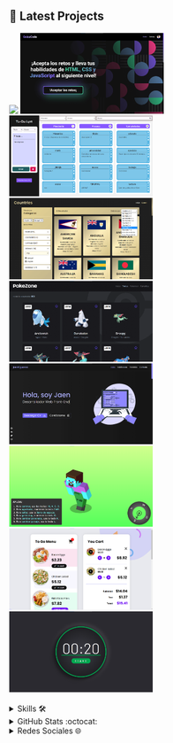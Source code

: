 ## 🎉 Latest Projects
    
<div>
    <a href="https://github.com/jaenfigueroa/cifrador-de-textos"><img src="https://raw.githubusercontent.com/jaenfigueroa/text-encriptor/main/assets/enc-desktop.png" width="260px" /></a>
    <a href="https://github.com/jaenfigueroa/Quizz-Code"><img src="./assets/quizz8.png" width="260px" /></a>
    <a href="https://github.com/GaredLyon/Tu-Du-Lyzt"><img src="./assets/tudu1.png" width="260px" /></a>
    <a href="https://github.com/jaenfigueroa/Countries"><img src="https://github.com/jaenfigueroa/Countries/blob/main/assets/paises2.png" width="260px" /></a>
    <a href="https://github.com/jaenfigueroa/PokeZone"><img src="https://github.com/jaenfigueroa/jaenfigueroa/raw/main/assets/poke2.png" width="260px"/></a>
    <a href="https://github.com/jaenfigueroa/web-portfolio"><img src="https://github.com/jaenfigueroa/jaenfigueroa/raw/main/portafolio.png" width="260px"/></a>
    <a href="https://github.com/jaenfigueroa/JaenCraft"><img src="https://github.com/jaenfigueroa/jaenfigueroa/raw/main/assets/jaencraft.png" width="260px"/></a>
    <a href="https://github.com/jaenfigueroa/eCommerce"><img src="https://github.com/jaenfigueroa/jaenfigueroa/raw/main/assets/ecommerce.png" width="260px"/></a>
    <a href="https://github.com/jaenfigueroa/Pomodoro-timer"><img src="https://github.com/jaenfigueroa/jaenfigueroa/raw/main/assets/reloj.png" width="260px"/></a>
</div>

</br>

<details>
  <summary>Skills 🛠️</summary></br>
<!--   <img src="https://skillicons.dev/icons?i=react,typescript,javascript,vite,nodejs,express,mongodb,firebase,bash,jest,redux,html,css,sass"></img> -->
  <img src="https://skillicons.dev/icons?i=react,typescript,javascript,nodejs,express,mongodb,firebase,supabase,bash,jest,redux,html,css,sass,tailwind"></img>


</details>

<details>
  <summary>GitHub Stats :octocat:</summary></br>
  
![](http://github-profile-summary-cards.vercel.app/api/cards/profile-details?username=jaenfigueroa&theme=monokai)
![](http://github-profile-summary-cards.vercel.app/api/cards/repos-per-language?username=jaenfigueroa&theme=monokai) 
![](http://github-profile-summary-cards.vercel.app/api/cards/most-commit-language?username=jaenfigueroa&theme=monokai)
![](http://github-profile-summary-cards.vercel.app/api/cards/stats?username=jaenfigueroa&theme=monokai)
![](http://github-profile-summary-cards.vercel.app/api/cards/productive-time?username=jaenfigueroa&theme=monokai&utcOffset=8)
    
</details>

<details>
  <summary>Redes Sociales 🌐</summary></br>
  
  <a href""><img src="https://skillicons.dev/icons?i=linkedin"></img></a>
  <a href""><img src="https://skillicons.dev/icons?i=github"></img></a>
  <a href""><img src="https://skillicons.dev/icons?i=facebook"></img></a>
  <a href""><img src="https://skillicons.dev/icons?i=twitter"></img></a>
    
</details>


